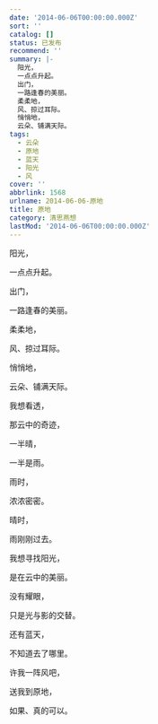 ```yaml
---
date: '2014-06-06T00:00:00.000Z'
sort: ''
catalog: []
status: 已发布
recommend: ''
summary: |-
  阳光，
  一点点升起。
  出门，
  一路逢春的美丽。
  柔柔地，
  风、掠过耳际。
  悄悄地，
  云朵、铺满天际。
tags:
  - 云朵
  - 原地
  - 蓝天
  - 阳光
  - 风
cover: ''
abbrlink: 1568
urlname: 2014-06-06-原地
title: 原地
category: 清思燕想
lastMod: '2014-06-06T00:00:00.000Z'
---
```


阳光，


一点点升起。


出门，


一路逢春的美丽。


柔柔地，


风、掠过耳际。


悄悄地，


云朵、铺满天际。


我想看透，


那云中的奇迹，


一半晴，


一半是雨。


雨时，


浓浓密密。


晴时，


雨刚刚过去。


我想寻找阳光，


是在云中的美丽。


没有耀眼，


只是光与影的交替。


还有蓝天，


不知道去了哪里。


许我一阵风吧，


送我到原地，


如果、真的可以。

